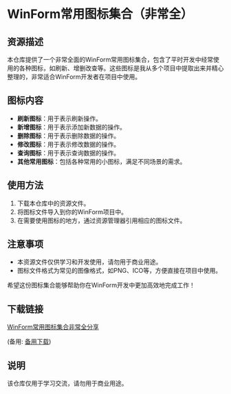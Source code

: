 # WinForm常用图标集合（非常全）

## 资源描述

本仓库提供了一个非常全面的WinForm常用图标集合，包含了平时开发中经常使用的各种图标，如刷新、增删改查等。这些图标是我从多个项目中提取出来并精心整理的，非常适合WinForm开发者在项目中使用。

## 图标内容

- **刷新图标**：用于表示刷新操作。
- **新增图标**：用于表示添加新数据的操作。
- **删除图标**：用于表示删除数据的操作。
- **修改图标**：用于表示修改数据的操作。
- **查询图标**：用于表示查询数据的操作。
- **其他常用图标**：包括各种常用的小图标，满足不同场景的需求。

## 使用方法

1. 下载本仓库中的资源文件。
2. 将图标文件导入到你的WinForm项目中。
3. 在需要使用图标的地方，通过资源管理器引用相应的图标文件。

## 注意事项

- 本资源文件仅供学习和开发使用，请勿用于商业用途。
- 图标文件格式为常见的图像格式，如PNG、ICO等，方便直接在项目中使用。

希望这份图标集合能够帮助你在WinForm开发中更加高效地完成工作！

## 下载链接
[WinForm常用图标集合非常全分享](https://pan.quark.cn/s/25043e3ada92) 

(备用: [备用下载](https://pan.baidu.com/s/1E5fhxrBjfXYpDJjdfmFT0A?pwd=1234))

## 说明

该仓库仅用于学习交流，请勿用于商业用途。
